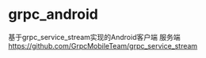 # grpc_android
基于grpc_service_stream实现的Android客户端
服务端 https://github.com/GrpcMobileTeam/grpc_service_stream
